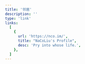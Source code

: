 ```yaml
---
title: '邻居'
description: ''
type: 'link'
links:
  [
    {
      url: 'https://nco.im/',
      title: "NaCoLiu's Profile",
      desc: 'Pry into whose life.',
    },
  ]
---
```

